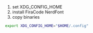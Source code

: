 1. set XDG_CONFIG_HOME
2. install FiraCode NerdFont
3. copy binaries

```bash
export XDG_CONFIG_HOME="$HOME/.config"

```
